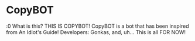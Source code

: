 # CopyBOT
:0 What is this?
THIS IS COPYBOT!
CopyBOT is a bot that has been inspired from An Idiot's Guide!
Developers:
Gonkas, and, uh... This is all FOR NOW!
